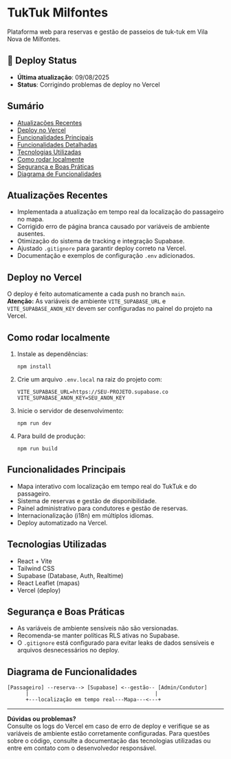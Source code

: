 # TukTuk Milfontes

Plataforma web para reservas e gestão de passeios de tuk-tuk em Vila Nova de Milfontes.

## 🚀 Deploy Status
- **Última atualização**: 09/08/2025
- **Status**: Corrigindo problemas de deploy no Vercel

## Sumário

- [Atualizações Recentes](#atualizações-recentes)
- [Deploy no Vercel](#deploy-no-vercel)
- [Funcionalidades Principais](#funcionalidades-principais)
- [Funcionalidades Detalhadas](#funcionalidades-detalhadas)
- [Tecnologias Utilizadas](#tecnologias-utilizadas)
- [Como rodar localmente](#como-rodar-localmente)
- [Segurança e Boas Práticas](#segurança-e-boas-práticas)
- [Diagrama de Funcionalidades](#diagrama-de-funcionalidades)

## Atualizações Recentes

- Implementada a atualização em tempo real da localização do passageiro no mapa.
- Corrigido erro de página branca causado por variáveis de ambiente ausentes.
- Otimização do sistema de tracking e integração Supabase.
- Ajustado `.gitignore` para garantir deploy correto na Vercel.
- Documentação e exemplos de configuração `.env` adicionados.

## Deploy no Vercel

O deploy é feito automaticamente a cada push no branch `main`.  
**Atenção:** As variáveis de ambiente `VITE_SUPABASE_URL` e `VITE_SUPABASE_ANON_KEY` devem ser configuradas no painel do projeto na Vercel.

## Como rodar localmente

1. Instale as dependências:
   ```
   npm install
   ```
2. Crie um arquivo `.env.local` na raiz do projeto com:
   ```
   VITE_SUPABASE_URL=https://SEU-PROJETO.supabase.co
   VITE_SUPABASE_ANON_KEY=SEU_ANON_KEY
   ```
3. Inicie o servidor de desenvolvimento:
   ```
   npm run dev
   ```
4. Para build de produção:
   ```
   npm run build
   ```

## Funcionalidades Principais

- Mapa interativo com localização em tempo real do TukTuk e do passageiro.
- Sistema de reservas e gestão de disponibilidade.
- Painel administrativo para condutores e gestão de reservas.
- Internacionalização (i18n) em múltiplos idiomas.
- Deploy automatizado na Vercel.

## Tecnologias Utilizadas

- React + Vite
- Tailwind CSS
- Supabase (Database, Auth, Realtime)
- React Leaflet (mapas)
- Vercel (deploy)

## Segurança e Boas Práticas

- As variáveis de ambiente sensíveis não são versionadas.
- Recomenda-se manter políticas RLS ativas no Supabase.
- O `.gitignore` está configurado para evitar leaks de dados sensíveis e arquivos desnecessários no deploy.

## Diagrama de Funcionalidades

```
[Passageiro] --reserva--> [Supabase] <--gestão-- [Admin/Condutor]
      |                                         |
      +---localização em tempo real---Mapa---<---+
```

---

**Dúvidas ou problemas?**  
Consulte os logs do Vercel em caso de erro de deploy e verifique se as variáveis de ambiente estão corretamente configuradas. Para questões sobre o código, consulte a documentação das tecnologias utilizadas ou entre em contato com o desenvolvedor responsável.
